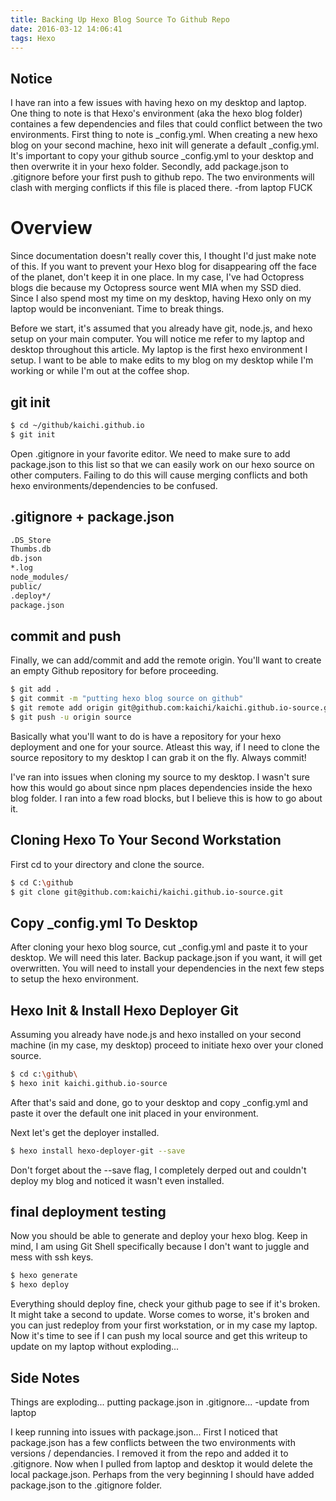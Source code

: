 ```yaml
---
title: Backing Up Hexo Blog Source To Github Repo
date: 2016-03-12 14:06:41
tags: Hexo
---
```


## Notice
I have ran into a few issues with having hexo on my desktop and laptop. One thing to note is that Hexo's environment (aka the hexo blog folder) containes a few dependencies and files that could conflict between the two environments. First thing to note is _config.yml. When creating a new hexo blog on your second machine, hexo init will generate a default _config.yml. It's important to copy your github source _config.yml to your desktop and then overwrite it in your hexo folder. Secondly, add package.json to .gitignore before your first push to github repo. The two environments will clash with merging conflicts if this file is placed there. -from laptop FUCK

# Overview

Since documentation doesn't really cover this, I thought I'd just make note of this. If you want to prevent your Hexo blog for disappearing off the face of the planet, don't keep it in one place. In my case, I've had Octopress blogs die because my Octopress source went MIA when my SSD died. Since I also spend most my time on my desktop, having Hexo only on my laptop would be inconveniant. Time to break things.

Before we start, it's assumed that you already have git, node.js, and hexo setup on your main computer. You will notice me refer to my laptop and desktop throughout this article. My laptop is the first hexo environment I setup. I want to be able to make edits to my blog on my desktop while I'm working or while I'm out at the coffee shop.

## git init

``` bash
$ cd ~/github/kaichi.github.io
$ git init
```
Open .gitignore in your favorite editor. We need to make sure to add package.json to this list so that we can easily work on our hexo source on other computers. Failing to do this will cause merging conflicts and both hexo environments/dependencies to be confused.

## .gitignore + package.json

``` bash
.DS_Store
Thumbs.db
db.json
*.log
node_modules/
public/
.deploy*/
package.json
```
## commit and push
Finally, we can add/commit and add the remote origin. You'll want to create an empty Github repository for before proceeding.

``` bash
$ git add .
$ git commit -m "putting hexo blog source on github"
$ git remote add origin git@github.com:kaichi/kaichi.github.io-source.git
$ git push -u origin source

```

Basically what you'll want to do is have a repository for your hexo deployment and one for your source. Atleast this way, if I need to clone the source repository to my desktop I can grab it on the fly. Always commit!

I've ran into issues when cloning my source to my desktop. I wasn't sure how this would go about since npm places dependencies inside the hexo blog folder. I ran into a few road blocks, but I believe this is how to go about it.

## Cloning Hexo To Your Second Workstation

First cd to your directory and clone the source.

``` bash
$ cd C:\github
$ git clone git@github.com:kaichi/kaichi.github.io-source.git
```

## Copy _config.yml To Desktop

After cloning your hexo blog source, cut _config.yml and paste it to your desktop. We will need this later. Backup package.json if you want, it will get overwritten. You will need to install your dependencies in the next few steps to setup the hexo environment.

## Hexo Init & Install Hexo Deployer Git

Assuming you already have node.js and hexo installed on your second machine (in my case, my desktop) proceed to initiate hexo over your cloned source.

``` bash
$ cd c:\github\
$ hexo init kaichi.github.io-source
```

After that's said and done, go to your desktop and copy _config.yml and paste it over the default one init placed in your environment.

Next let's get the deployer installed.

``` bash
$ hexo install hexo-deployer-git --save
```

Don't forget about the --save flag, I completely derped out and couldn't deploy my blog and noticed it wasn't even installed.

## final deployment testing

Now you should be able to generate and deploy your hexo blog. Keep in mind, I am using Git Shell specifically because I don't want to juggle and mess with ssh keys.

``` bash
$ hexo generate
$ hexo deploy
```

Everything should deploy fine, check your github page to see if it's broken. It might take a second to update. Worse comes to worse, it's broken and you can just redeploy from your first workstation, or in my case my laptop. Now it's time to see if I can push my local source and get this writeup to update on my laptop without exploding...

## Side Notes

Things are exploding... putting package.json in .gitignore... -update from laptop

I keep running into issues with package.json... First I noticed that package.json has a few conflicts between the two environments with versions / dependancies. I removed it from the repo and added it to .gitignore. Now when I pulled from laptop and desktop it would delete the local package.json. Perhaps from the very beginning I should have added package.json to the .gitignore folder.
